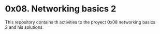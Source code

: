 # 0x08. Networking basics 2

This repository contains th activities to the proyect 0x08 networking basics 2 and his solutions.
